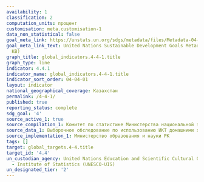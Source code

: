 ```yaml
---
availability: 1
classification: 2
computation_units: процент
customisation: meta.customisation-1
data_non_statistical: false
goal_meta_link: https://unstats.un.org/sdgs/metadata/files/Metadata-04-04-01.pdf
goal_meta_link_text: United Nations Sustainable Development Goals Metadata (PDF 214
  KB)
graph_title: global_indicators.4-4-1.title
graph_type: line
indicator: 4.4.1
indicator_name: global_indicators.4-4-1.title
indicator_sort_order: 04-04-01
layout: indicator
national_geographical_coverage: Казахстан
permalink: /4-4-1/
published: true
reporting_status: complete
sdg_goal: '4'
source_active_1: true
source_compilation_1: Комитет по статистике Министерства национальной экономики РК
source_data_1: Выборочное обследование по использованию ИКТ домашними хозяйствами
source_implementation_1: Министерство образования и науки РК
tags: []
target: global_targets.4-4.title
target_id: '4.4'
un_custodian_agency: United Nations Education and Scientific Cultural Organisation
  - Institute of Statistics (UNESCO-UIS)
un_designated_tier: '2'
---
```

